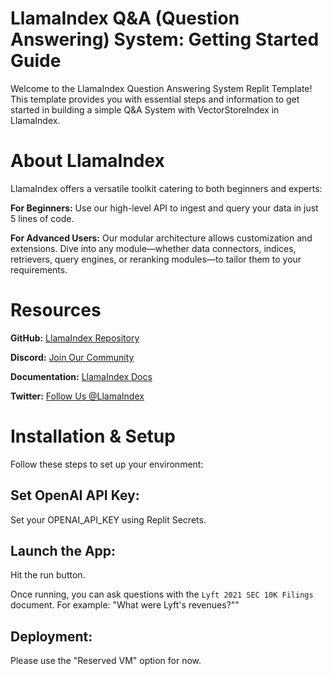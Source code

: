# LlamaIndex Q&A (Question Answering) System: Getting Started Guide
Welcome to the LlamaIndex Question Answering System Replit Template! This template provides you with essential steps and information to get started in building a simple Q&A System with VectorStoreIndex in LlamaIndex.

# About LlamaIndex
LlamaIndex offers a versatile toolkit catering to both beginners and experts:

**For Beginners:** Use our high-level API to ingest and query your data in just 5 lines of code.

**For Advanced Users:** Our modular architecture allows customization and extensions. Dive into any module—whether data connectors, indices, retrievers, query engines, or reranking modules—to tailor them to your requirements.

# Resources
**GitHub:** [LlamaIndex Repository](https://github.com/jerryjliu/llama_index/tree/main)

**Discord:** [Join Our Community](https://discord.gg/dGcwcsnxhU)

**Documentation:** [LlamaIndex Docs](https://gpt-index.readthedocs.io/)

**Twitter:** [Follow Us @LlamaIndex](https://twitter.com/llama_index)

# Installation & Setup
Follow these steps to set up your environment:

## Set OpenAI API Key:

Set your OPENAI_API_KEY using Replit Secrets.

## Launch the App:
Hit the run button.

Once running, you can ask questions with the `Lyft 2021 SEC 10K Filings` document. For example: "What were Lyft's revenues?""

## Deployment:
Please use the "Reserved VM" option for now.